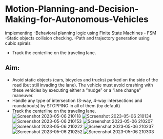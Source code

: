 # Motion-Planning-and-Decision-Making-for-Autonomous-Vehicles
implementing
-Behavioral planning logic using Finite State Machines - FSM
-Static objects collision checking.
-Path and trajectory generation using cubic spirals
- Track the centerline on the traveling lane.
## Aim:
- Avoid static objects (cars, bicycles and trucks) parked on the side of the road (but still invading the lane). The vehicle must avoid crashing with these vehicles by executing either a “nudge” or a “lane change” maneuver.
- Handle any type of intersection (3-way, 4-way intersections and roundabouts) by STOPPING in all of them (by default)
- Track the centerline on the traveling lane.
![Screenshot 2023-05-06 210118](https://user-images.githubusercontent.com/130584964/236640636-1eab2c03-c4ea-4a0b-8a4a-dda8e6ba3e0e.png)
![Screenshot 2023-05-06 210134](https://user-images.githubusercontent.com/130584964/236640642-d1f52e7f-bc90-4861-9948-8adf431fdfc9.png)
![Screenshot 2023-05-06 210153](https://user-images.githubusercontent.com/130584964/236640647-3a708fba-c3d7-42a2-a995-120adeac6ca3.png)
![Screenshot 2023-05-06 210207](https://user-images.githubusercontent.com/130584964/236640655-b56a036a-0c92-48f8-b23b-e9c9a7b2520b.png)
![Screenshot 2023-05-06 210222](https://user-images.githubusercontent.com/130584964/236640661-b6591703-a1eb-439b-8535-eaea643d8023.png)
![Screenshot 2023-05-06 210237](https://user-images.githubusercontent.com/130584964/236640676-10fcd94e-4f3b-40ff-bd06-2633daf1a7b5.png)
![Screenshot 2023-05-06 210252](https://user-images.githubusercontent.com/130584964/236640686-518fe1ca-9dd2-49be-8e25-7a43b30b8210.png)
![Screenshot 2023-05-06 210303](https://user-images.githubusercontent.com/130584964/236640697-a1cd3728-c2fa-4eee-92bd-7cc085111586.png)
